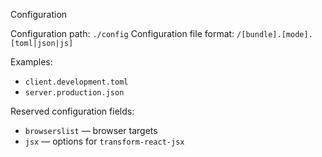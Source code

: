Configuration

Configuration path: `./config`
Configuration file format: `/[bundle].[mode].[toml|json|js]`

Examples:

- `client.development.toml`
- `server.production.json`

Reserved configuration fields:

- `browserslist` — browser targets
- `jsx` — options for `transform-react-jsx`
